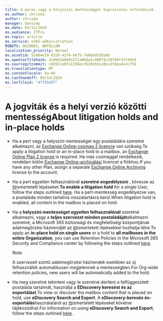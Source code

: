 ```yaml
---
title: A peres vagy a helyszíni mentességgel kapcsolatos információk
ms.author: chrisda
author: chrisda
manager: dansimp
ms.date: 04/21/2020
ms.audience: ITPro
ms.topic: article
ms.service: o365-administration
ROBOTS: NOINDEX, NOFOLLOW
localization_priority: Normal
ms.assetid: 52484e19-9328-42f4-b675-7e0be9338a8b
ms.openlocfilehash: 3c0681b8e031f1a060a5c400f9c10760f33749e9
ms.sourcegitcommit: c6692ce0fa1358ec3529e59ca0ecdfdea4cdc759
ms.translationtype: MT
ms.contentlocale: hu-HU
ms.lasthandoff: 09/14/2020
ms.locfileid: "47755457"
---
```

# <a name="about-litigation-holds-and-in-place-holds"></a><span data-ttu-id="efa05-102">A jogviták és a helyi verzió közötti mentesség</span><span class="sxs-lookup"><span data-stu-id="efa05-102">About litigation holds and in-place holds</span></span>

- <span data-ttu-id="efa05-103">Ha a pert vagy a helyszíni mentességet egy postaládára szeretné alkalmazni, az [Exchange Online-csomag 2 licencre](https://docs.microsoft.com/office365/servicedescriptions/office-365-platform-service-description/office-365-plan-options) van szükség.</span><span class="sxs-lookup"><span data-stu-id="efa05-103">To apply a litigation hold or an in-place hold to a mailbox, an [Exchange Online Plan 2 license](https://docs.microsoft.com/office365/servicedescriptions/office-365-platform-service-description/office-365-plan-options) is required.</span></span> <span data-ttu-id="efa05-104">Ha más csomaggal rendelkezik, rendeljen külön [Exchange Online-archiválási](https://docs.microsoft.com/office365/servicedescriptions/exchange-online-archiving-service-description/exchange-online-archiving-service-description) licencet a fiókhoz.</span><span class="sxs-lookup"><span data-stu-id="efa05-104">If you have any other Plan, assign a separate [Exchange Online Archiving](https://docs.microsoft.com/office365/servicedescriptions/exchange-online-archiving-service-description/exchange-online-archiving-service-description) license to the account.</span></span> 
    
- <span data-ttu-id="efa05-105">Ha a pert egyetlen felhasználónál **szeretné engedélyezni** , kövesse az [itt](https://docs.microsoft.com/office365/SecurityCompliance/place-a-mailbox-on-litigation-hold)ismertetett lépéseket.</span><span class="sxs-lookup"><span data-stu-id="efa05-105">**To enable a litigation hold** for a single User, follow the steps outlined [here](https://docs.microsoft.com/office365/SecurityCompliance/place-a-mailbox-on-litigation-hold).</span></span> <span data-ttu-id="efa05-106">Ha a pert-mentesség engedélyezve van, a postaláda minden tartalma visszatartásra kerül.</span><span class="sxs-lookup"><span data-stu-id="efa05-106">When litigation hold is enabled, all content in the mailbox is placed on hold.</span></span>
    
- <span data-ttu-id="efa05-107">Ha a **helyszíni mentességet egyetlen felhasználónál** szeretné alkalmazni, vagy a **teljes szervezet minden postaládáját**alkalmazni szeretné, a Microsoft 365 biztonsági és megfelelőségi központjának adatmegőrzési házirendjét az [itt]( https://docs.microsoft.com/microsoft-365/compliance/retention-policies)ismertetett lépésekkel hozhatja létre.</span><span class="sxs-lookup"><span data-stu-id="efa05-107">To apply an **in-place hold on single users** or a hold to **all mailboxes in the entire Organization**, you can use Retention Policies in the Microsoft 365 Security and Compliance center by following the steps outlined [here]( https://docs.microsoft.com/microsoft-365/compliance/retention-policies).</span></span>
    
    > [!NOTE]
    > <span data-ttu-id="efa05-108">A szervezeti szintű adatmegőrzési házirendek esetében az új felhasználók automatikusan megjelennek a mentességben.</span><span class="sxs-lookup"><span data-stu-id="efa05-108">For Org-wide retention policies, new users will be automatically added to the hold.</span></span> 
  
- <span data-ttu-id="efa05-109">Ha meg szeretné tekinteni vagy le szeretné deríteni a felfüggesztett postaláda tartalmát, használja a **EDiscovery keresést és az exportálást**.</span><span class="sxs-lookup"><span data-stu-id="efa05-109">To view or discover the mailbox content that is placed on hold, use **eDiscovery Search and Export**.</span></span> <span data-ttu-id="efa05-110">A **eDiscovery-keresés és-exportálás**használatáról az [itt](https://docs.microsoft.com/microsoft-365/compliance/export-search-results)ismertetett lépéseket követve tájékozódhat.</span><span class="sxs-lookup"><span data-stu-id="efa05-110">For information on using **eDiscovery Search and Export**, follow the steps outlined [here](https://docs.microsoft.com/microsoft-365/compliance/export-search-results).</span></span>
    

